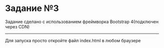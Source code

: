 <h1>Задание №3</h1>
<p>Задание сделано с использованием фреймворка Bootstrap 4(подключен через CDN)</p>
<hr>
<p>Для запуска  просто откройте файл index.html в любом браузере </p>
